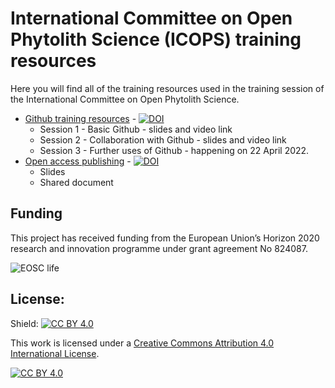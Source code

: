 # International Committee on Open Phytolith Science (ICOPS) training resources

Here you will find all of the training resources used in the training session of the International Committee on Open Phytolith Science.

* [Github training resources](https://github.com/open-phytoliths/ICOPS-training-2022/tree/main/Github) - [![DOI](https://zenodo.org/badge/DOI/10.5281/zenodo.6418974.svg)](https://doi.org/10.5281/zenodo.6418974)
  * Session 1 - Basic Github - slides and video link
  * Session 2 - Collaboration with Github - slides and video link 
  * Session 3 - Further uses of Github - happening on 22 April 2022. 
* [Open access publishing]() - [![DOI](https://zenodo.org/badge/DOI/10.5281/zenodo.7669467.svg)](https://doi.org/10.5281/zenodo.7669467)
  * Slides
  * Shared document


## Funding

This project has received funding from the European Union’s Horizon 2020 research and innovation programme under grant agreement No 824087. 

![EOSC life](https://github.com/open-phytoliths/ICOPS-training/blob/main/eosc-life.jpg)

## License:
Shield: [![CC BY 4.0][cc-by-shield]][cc-by]

This work is licensed under a
[Creative Commons Attribution 4.0 International License][cc-by].

[![CC BY 4.0][cc-by-image]][cc-by]

[cc-by]: http://creativecommons.org/licenses/by/4.0/
[cc-by-image]: https://i.creativecommons.org/l/by/4.0/88x31.png
[cc-by-shield]: https://img.shields.io/badge/License-CC%20BY%204.0-lightgrey.svg

